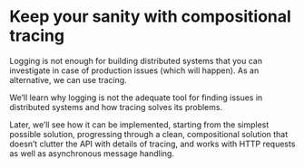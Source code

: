 # Keep your sanity with compositional tracing

Logging is not enough for building distributed systems that you can investigate in case of production issues (which will happen). As an alternative, we can use tracing.

We’ll learn why logging is not the adequate tool for finding issues in distributed systems and how tracing solves its problems.

Later, we’ll see how it can be implemented, starting from the simplest possible solution, progressing through a clean, compositional solution that doesn’t clutter the API with details of tracing, and works with HTTP requests as well as asynchronous message handling.
